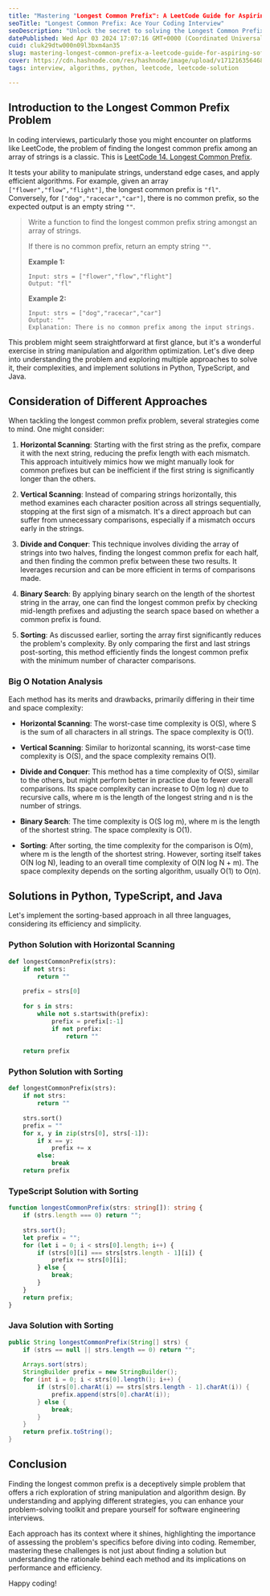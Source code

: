 ```yaml
---
title: "Mastering "Longest Common Prefix": A LeetCode Guide for Aspiring Software Engineers"
seoTitle: "Longest Common Prefix: Ace Your Coding Interview"
seoDescription: "Unlock the secret to solving the Longest Common Prefix problem with our comprehensive guide. Perfect for acing your next coding interview."
datePublished: Wed Apr 03 2024 17:07:16 GMT+0000 (Coordinated Universal Time)
cuid: cluk29dtw000n09l3bxm4an35
slug: mastering-longest-common-prefix-a-leetcode-guide-for-aspiring-software-engineers
cover: https://cdn.hashnode.com/res/hashnode/image/upload/v1712163564683/8a85dc07-c203-4592-9d11-bb5d42ca6c23.webp
tags: interview, algorithms, python, leetcode, leetcode-solution

---
```


## Introduction to the Longest Common Prefix Problem

In coding interviews, particularly those you might encounter on platforms like LeetCode, the problem of finding the longest common prefix among an array of strings is a classic. This is [LeetCode 14. Longest Common Prefix](https://leetcode.com/problems/longest-common-prefix/description).

It tests your ability to manipulate strings, understand edge cases, and apply efficient algorithms. For example, given an array `["flower","flow","flight"]`, the longest common prefix is `"fl"`. Conversely, for `["dog","racecar","car"]`, there is no common prefix, so the expected output is an empty string `""`.

> Write a function to find the longest common prefix string amongst an array of strings.
> 
> If there is no common prefix, return an empty string `""`.
> 
> **Example 1:**
> 
> ```plaintext
> Input: strs = ["flower","flow","flight"]
> Output: "fl"
> ```
> 
> **Example 2:**
> 
> ```plaintext
> Input: strs = ["dog","racecar","car"]
> Output: ""
> Explanation: There is no common prefix among the input strings.
> ```

This problem might seem straightforward at first glance, but it's a wonderful exercise in string manipulation and algorithm optimization. Let's dive deep into understanding the problem and exploring multiple approaches to solve it, their complexities, and implement solutions in Python, TypeScript, and Java.

## Consideration of Different Approaches

When tackling the longest common prefix problem, several strategies come to mind. One might consider:

1. **Horizontal Scanning**: Starting with the first string as the prefix, compare it with the next string, reducing the prefix length with each mismatch. This approach intuitively mimics how we might manually look for common prefixes but can be inefficient if the first string is significantly longer than the others.
    
2. **Vertical Scanning**: Instead of comparing strings horizontally, this method examines each character position across all strings sequentially, stopping at the first sign of a mismatch. It's a direct approach but can suffer from unnecessary comparisons, especially if a mismatch occurs early in the strings.
    
3. **Divide and Conquer**: This technique involves dividing the array of strings into two halves, finding the longest common prefix for each half, and then finding the common prefix between these two results. It leverages recursion and can be more efficient in terms of comparisons made.
    
4. **Binary Search**: By applying binary search on the length of the shortest string in the array, one can find the longest common prefix by checking mid-length prefixes and adjusting the search space based on whether a common prefix is found.
    
5. **Sorting**: As discussed earlier, sorting the array first significantly reduces the problem's complexity. By only comparing the first and last strings post-sorting, this method efficiently finds the longest common prefix with the minimum number of character comparisons.
    

### Big O Notation Analysis

Each method has its merits and drawbacks, primarily differing in their time and space complexity:

* **Horizontal Scanning**: The worst-case time complexity is O(S), where S is the sum of all characters in all strings. The space complexity is O(1).
    
* **Vertical Scanning**: Similar to horizontal scanning, its worst-case time complexity is O(S), and the space complexity remains O(1).
    
* **Divide and Conquer**: This method has a time complexity of O(S), similar to the others, but might perform better in practice due to fewer overall comparisons. Its space complexity can increase to O(m log n) due to recursive calls, where m is the length of the longest string and n is the number of strings.
    
* **Binary Search**: The time complexity is O(S log m), where m is the length of the shortest string. The space complexity is O(1).
    
* **Sorting**: After sorting, the time complexity for the comparison is O(m), where m is the length of the shortest string. However, sorting itself takes O(N log N), leading to an overall time complexity of O(N log N + m). The space complexity depends on the sorting algorithm, usually O(1) to O(n).
    

## Solutions in Python, TypeScript, and Java

Let's implement the sorting-based approach in all three languages, considering its efficiency and simplicity.

### Python Solution with Horizontal Scanning

```python
def longestCommonPrefix(strs):
    if not strs:
        return ""
    
    prefix = strs[0]
    
    for s in strs:
        while not s.startswith(prefix):
            prefix = prefix[:-1]
            if not prefix:
                return ""
    
    return prefix
```

### Python Solution with Sorting

```python
def longestCommonPrefix(strs):
    if not strs:
        return ""
    
    strs.sort()
    prefix = ""
    for x, y in zip(strs[0], strs[-1]):
        if x == y:
            prefix += x
        else:
            break
    return prefix
```

### TypeScript Solution with Sorting

```typescript
function longestCommonPrefix(strs: string[]): string {
    if (strs.length === 0) return "";
    
    strs.sort();
    let prefix = "";
    for (let i = 0; i < strs[0].length; i++) {
        if (strs[0][i] === strs[strs.length - 1][i]) {
            prefix += strs[0][i];
        } else {
            break;
        }
    }
    return prefix;
}
```

### Java Solution with Sorting

```java
public String longestCommonPrefix(String[] strs) {
    if (strs == null || strs.length == 0) return "";
    
    Arrays.sort(strs);
    StringBuilder prefix = new StringBuilder();
    for (int i = 0; i < strs[0].length(); i++) {
        if (strs[0].charAt(i) == strs[strs.length - 1].charAt(i)) {
            prefix.append(strs[0].charAt(i));
        } else {
            break;
        }
    }
    return prefix.toString();
}
```

## Conclusion

Finding the longest common prefix is a deceptively simple problem that offers a rich exploration of string manipulation and algorithm design. By understanding and applying different strategies, you can enhance your problem-solving toolkit and prepare yourself for software engineering interviews.

Each approach has its context where it shines, highlighting the importance of assessing the problem's specifics before diving into coding. Remember, mastering these challenges is not just about finding a solution but understanding the rationale behind each method and its implications on performance and efficiency.

Happy coding!